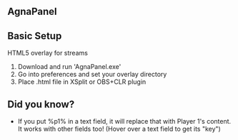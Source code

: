 AgnaPanel
----

## Basic Setup
HTML5 overlay for streams

1. Download and run 'AgnaPanel.exe'
1. Go into preferences and set your overlay directory
1. Place .html file in XSplit or OBS+CLR plugin

## Did you know?
- If you put %p1% in a text field, it will replace that with Player 1's content. It works with other fields too! (Hover over a text field to get its "key")

